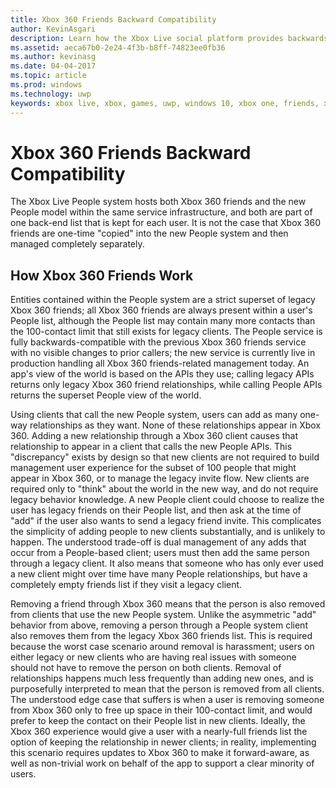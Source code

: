 ```yaml
---
title: Xbox 360 Friends Backward Compatibility
author: KevinAsgari
description: Learn how the Xbox Live social platform provides backwards compatibility with the Xbox 360 Friends system.
ms.assetid: aeca67b0-2e24-4f3b-b8ff-74823ee0fb36
ms.author: kevinasg
ms.date: 04-04-2017
ms.topic: article
ms.prod: windows
ms.technology: uwp
keywords: xbox live, xbox, games, uwp, windows 10, xbox one, friends, xbox 360, social platform, people system
---
```


# Xbox 360 Friends Backward Compatibility

The Xbox Live People system hosts both Xbox 360 friends and the new People model within the same service infrastructure, and both are part of one back-end list that is kept for each user. It is not the case that Xbox 360 friends are one-time "copied" into the new People system and then managed completely separately.

## How Xbox 360 Friends Work

Entities contained within the People system are a strict superset of legacy Xbox 360 friends; all Xbox 360 friends are always present within a user's People list, although the People list may contain many more contacts than the 100-contact limit that still exists for legacy clients. The People service is fully backwards-compatible with the previous Xbox 360 friends service with no visible changes to prior callers; the new service is currently live in production handling all Xbox 360 friends-related management today. An app's view of the world is based on the APIs they use; calling legacy APIs returns only legacy Xbox 360 friend relationships, while calling People APIs returns the superset People view of the world.

Using clients that call the new People system, users can add as many one-way relationships as they want. None of these relationships appear in Xbox 360. Adding a new relationship through a Xbox 360 client causes that relationship to appear in a client that calls the new People APIs. This "discrepancy" exists by design so that new clients are not required to build management user experience for the subset of 100 people that might appear in Xbox 360, or to manage the legacy invite flow. New clients are required only to "think" about the world in the new way, and do not require legacy behavior knowledge. A new People client could choose to realize the user has legacy friends on their People list, and then ask at the time of "add" if the user also wants to send a legacy friend invite. This complicates the simplicity of adding people to new clients substantially, and is unlikely to happen. The understood trade-off is dual management of any adds that occur from a People-based client; users must then add the same person through a legacy client. It also means that someone who has only ever used a new client might over time have many People relationships, but have a completely empty friends list if they visit a legacy client.

Removing a friend through Xbox 360 means that the person is also removed from clients that use the new People system. Unlike the asymmetric "add" behavior from above, removing a person through a People system client also removes them from the legacy Xbox 360 friends list. This is required because the worst case scenario around removal is harassment; users on either legacy or new clients who are having real issues with someone should not have to remove the person on both clients. Removal of relationships happens much less frequently than adding new ones, and is purposefully interpreted to mean that the person is removed from all clients. The understood edge case that suffers is when a user is removing someone from Xbox 360 only to free up space in their 100-contact limit, and would prefer to keep the contact on their People list in new clients. Ideally, the Xbox 360 experience would give a user with a nearly-full friends list the option of keeping the relationship in newer clients; in reality, implementing this scenario requires updates to Xbox 360 to make it forward-aware, as well as non-trivial work on behalf of the app to support a clear minority of users.
